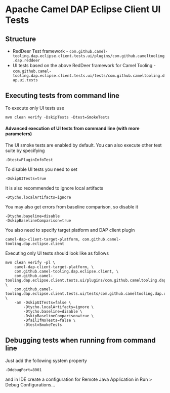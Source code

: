 # Apache Camel DAP Eclipse Client UI Tests

## Structure

 - RedDeer Test framework - `com.github.camel-tooling.dap.eclipse.client.tests.ui/plugins/com.github.cameltooling.dap.reddeer`
 -  UI tests based on the above RedDeer framework for Camel Tooling - `com.github.camel-tooling.dap.eclipse.client.tests.ui/tests/com.github.cameltooling.dap.ui.tests`

## Executing tests from command line

To execute only UI tests use

    mvn clean verify -DskipTests -Dtest=SmokeTests


#### Advanced execution of UI tests from command line (with more parameters)

The UI smoke tests are enabled by default. You can also execute other test suite by specifying

    -Dtest=PluginInfoTest

To disable UI tests you need to set

    -DskipUITests=true

It is also recommended to ignore local artifacts

    -Dtycho.localArtifacts=ignore

You may also get errors from baseline comparison, so disable it

    -Dtycho.baseline=disable
    -DskipBaselineComparison=true

You also need to specify target platform and DAP client plugin

    camel-dap-client-target-platform, com.github.camel-tooling.dap.eclipse.client

Executing only UI tests should look like as follows

    mvn clean verify -pl \
        camel-dap-client-target-platform, \
        com.github.camel-tooling.dap.eclipse.client, \
        com.github.camel-tooling.dap.eclipse.client.tests.ui/plugins/com.github.cameltooling.dap.reddeer, \
        com.github.camel-tooling.dap.eclipse.client.tests.ui/tests/com.github.cameltooling.dap.ui.tests \
        -am -DskipUITests=false \
            -Dtycho.localArtifacts=ignore \
            -Dtycho.baseline=disable \
            -DskipBaselineComparison=true \
            -DfailIfNoTests=false \
            -Dtest=SmokeTests

## Debugging tests when running from command line

Just add the following system property

    -DdebugPort=8001

and in IDE create a configuration for Remote Java Application in Run > Debug Configurations...

